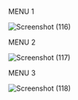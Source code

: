 MENU 1

![Screenshot (116)](https://github.com/user-attachments/assets/9d978fdb-4981-48fa-b013-6c93b202b790)

MENU 2

![Screenshot (117)](https://github.com/user-attachments/assets/912bbff1-d2d2-4f12-a00a-b89f2ee734ea)

MENU 3

![Screenshot (118)](https://github.com/user-attachments/assets/1e180f5f-a3ba-45b8-82b5-e560ef104bcf)
